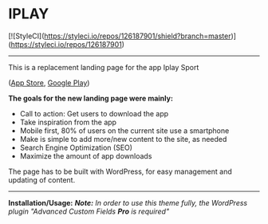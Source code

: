# IPLAY
\[!\[StyleCI\](https://styleci.io/repos/126187901/shield?branch=master)\](https://styleci.io/repos/126187901)

<hr>

This is a replacement landing page for the app Iplay Sport

([App Store](https://itunes.apple.com/se/app/iplay-sport/id1068927526?l=en&mt=8 "Iplay Sport on the App Store"), [Google Play](https://play.google.com/store/apps/details?id=com.iplay "Iplay Sport on Google Play"))

**The goals for the new landing page were mainly:**
 - Call to action: Get users to download the app
 - Take inspiration from the app
 - Mobile first, 80% of users on the current site use a smartphone
 - Make is simple to add more/new content to the site, as needed
 - Search Engine Optimization (SEO)
 - Maximize the amount of app downloads

The page has to be built with WordPress, for easy management and updating of content.

<hr>

**Installation/Usage:**
***Note:** In order to use this theme fully, the WordPress plugin "Advanced Custom Fields **Pro** is required"*
